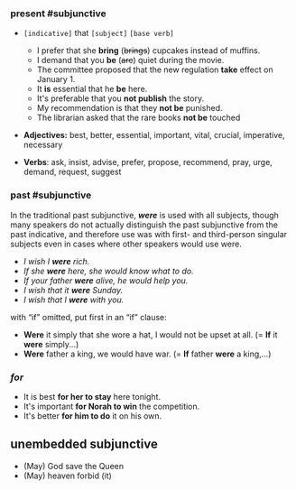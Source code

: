### present #subjunctive

- `[indicative]` that `[subject]` `[base verb]` 
	- I prefer that she **bring** (~~brings~~) cupcakes instead of muffins. 
	- I demand that you **be** (~~are~~) quiet during the movie.
	- The committee proposed that the new regulation **take** effect on January 1.
	- It **is** essential that he **be** here. 
	- It's preferable that you **not publish** the story.
	- My recommendation is that they **not be** punished.
	- The librarian asked that the rare books **not be** touched

- **Adjectives:** best, better, essential, important, vital, crucial, imperative, necessary
- **Verbs**: ask, insist, advise, prefer, propose, recommend, pray, urge, demand, request, suggest

### past #subjunctive

In the traditional past subjunctive, ***were*** is used with all subjects, though many speakers do not actually distinguish the past subjunctive from the past indicative, and therefore use was with first- and third-person singular subjects even in cases where other speakers would use were.

- *I wish I **were** rich.* 
- *If she **were** here, she would know what to do.*
- *If your father **were** alive, he would help you.*
- *I wish that it **were** Sunday.*
- *I wish that I **were** with you.*

with “if” omitted, put first in an “if” clause:
- **Were** it simply that she wore a hat, I would not be upset at all. (= **If** it **were** simply...)
- **Were** father a king, we would have war. (= **If** father **were** a king,...)

### *for* 
- It is best **for her to stay** here tonight.
- It's important **for Norah to win** the competition.
- It's better **for him to do** it on his own.

##  unembedded subjunctive
- (May) God save the Queen
- (May) heaven forbid (it)
